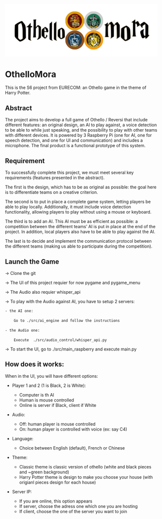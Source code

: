 ![ ](Banner.png)


# OthelloMora

This is the S6 project from EURECOM: an Othello game in the theme of Harry Potter.

## Abstract

The project aims to develop a full game of Othello / Reversi that include different features: an original design, an AI to play against, a voice detection to be able to while just speaking, and the possibility to play 
with other teams with different devices. It is powered by 3 Raspberry Pi (one for AI, one for speech detection, and one for UI and communication) and includes a microphone. The final product is a functional prototype of this system.

## Requirement
To successfully complete this project, we must meet several key requirements (features
presented in the abstract).

The first is the design, which has to be as original as possible: the goal here is to
differentiate teams on a creative criterion.

The second is to put in place a complete game system, letting players be able to play
locally. Additionally, it must include voice detection functionality, allowing players to
play without using a mouse or keyboard.

The third is to add an AI. This AI must be as efficient as possible: a competition
between the different teams’ AI is put in place at the end of the project. In addition,
local players also have to be able to play against the AI.

The last is to decide and implement the communication protocol between the different
teams (making us able to participate during the competition).


## Launch the Game

-> Clone the git

-> The UI of this project requier for now pygame and pygame_menu

-> The Audio also requier whisper_api

-> To play with the Audio against AI, you have to setup 2 servers:

    - the AI one:

        Go to ./src/ai_engine and follow the instructions

    - the Audio one:

        Execute  ./src/audio_control/whisper_api.py

-> To start the UI, go to ./src/main_raspberry and execute main.py

## How does it works:

When in the UI, you will have different options:

- Player 1 and 2 (1 is Black, 2 is White):
    
   - Computer is th AI
   - Human is mouse controlled
   - Online is server if Black, client if White

- Audio:
    - Off: human player is mouse controlled
    - On: human player is controlled with voice (ex: say C4)

- Language:
    - Choice between English (default), French or Chinese

- Theme:
    - Classic theme is classic version of othello (white and black pieces and ~green background)
    - Harry Potter theme is design to make you choose your house (with origianl pieces design for each house) 

- Server IP:
    - If you are online, this option appears
    - If server, choose the adress one which one you are hosting
    - If client, choose the one of the server you want to join
